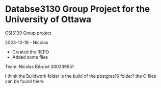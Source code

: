 # Databse3130 Group Project for the University of Ottawa
CSI3130 Group project

2023-10-18 - Nicolas
- Created the REPO
- Added some files

Team:
Nicolas Bérubé 300239551

I think the Buildwork folder is the build of the postgres16 folder?
the C files can be found there
